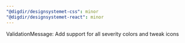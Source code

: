 ```yaml
---
"@digdir/designsystemet-css": minor
"@digdir/designsystemet-react": minor
---
```


ValidationMessage: Add support for all severity colors and tweak icons
